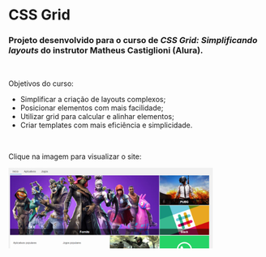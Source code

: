 # CSS Grid

### Projeto desenvolvido para o curso de *CSS Grid: Simplificando layouts* do instrutor Matheus Castiglioni (Alura).


&nbsp;

Objetivos do curso:

- Simplificar a criação de layouts complexos;
- Posicionar elementos com mais facilidade; 
- Utilizar grid para calcular e alinhar elementos;
- Criar templates com mais eficiência e simplicidade.

&nbsp;

Clique na imagem para visualizar o site:


[<img src="assets/img/site.png" alt="Site" width="80%"/>](https://css-grid.claudinha.repl.co/)
